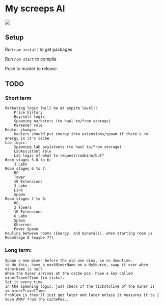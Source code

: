 # My screeps AI
![](https://screeps.com/img/logotype.svg)

## Setup
Run `npm install` to get packages

Run `npm start` to compile

Push to master to release

## TODO
### Short term
```
Marketing logic (will be at empire level):
    Price history
    Buy/sell logic
    Spawning marketers (to haul to/from storage)
    Marketer role
Hauler changes:
    Haulers should put energy into extensions/spawn if there's no energy in it's cache
Lab logic:
    Spawning lab assistants (to haul to/from storage)
    LabAssistant role
    Lab logic of what to request/combine/buff
Room stages 5.8 to 6:
    3 Labs
Room stages 6 to 7:
    RCL
    Tower
    10 Extensions
    3 Labs
    Link
    Spawn
Room stages 7 to 8:
    RCL
    3 Towers
    10 Extensions
    6 Labs
    Spawn
    Observer
    Power Spawn
Hauling between rooms (Energy, and minerals), when starting room is RoomStage 8 (maybe 7?)
```

### Long term:
```
Spawn a new miner before the old one dies, so no downtime.
to do this, have a nextMinerName on a MySource, swap it over when minerName is null
When the miner arrives at the cache pos, have a key called minerTravelTime (in ticks).
Set it every time.
In the spawning logic, just check if the tickstolive of the miner is <= minerTravelTime.
Problem is they'll just get later and later unless it measures it to 1 move AWAY from the cachePos...
```
